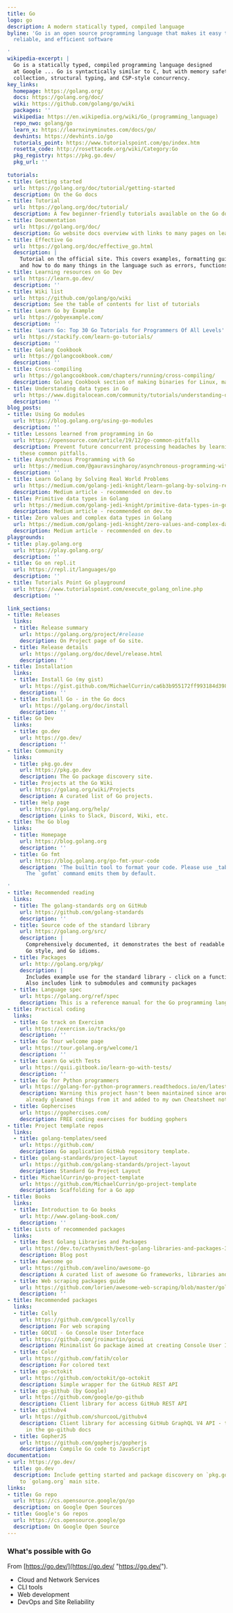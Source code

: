 ```yaml
---
title: Go
logo: go
description: A modern statically typed, compiled language
byline: 'Go is an open source programming language that makes it easy to build simple,
  reliable, and efficient software

'
wikipedia-excerpt: |
  Go is a statically typed, compiled programming language designed
  at Google ... Go is syntactically similar to C, but with memory safety, garbage
  collection, structural typing, and CSP-style concurrency.
key_links:
  homepage: https://golang.org/
  docs: https://golang.org/doc/
  wiki: https://github.com/golang/go/wiki
  packages: ''
  wikipedia: https://en.wikipedia.org/wiki/Go_(programming_language)
  repo_nwo: golang/go
  learn_x: https://learnxinyminutes.com/docs/go/
  devhints: https://devhints.io/go
  tutorials_point: https://www.tutorialspoint.com/go/index.htm
  rosetta_code: http://rosettacode.org/wiki/Category:Go
  pkg_registry: https://pkg.go.dev/
  pkg_url: ''
  
tutorials:
- title: Getting started
  url: https://golang.org/doc/tutorial/getting-started
  description: On the Go docs
- title: Tutorial
  url: https://golang.org/doc/tutorial/
  description: A few beginner-friendly tutorials available on the Go docs
- title: Documentation
  url: https://golang.org/doc/
  description: Go website docs overview with links to many pages on learning Go
- title: Effective Go
  url: https://golang.org/doc/effective_go.html
  description: |
    Tutorial on the official site. This covers examples, formatting guide
    and how to do many things in the language such as errors, functions and concurrency.
- title: Learning resources on Go Dev
  url: https://learn.go.dev/
  description: ''
- title: Wiki list
  url: https://github.com/golang/go/wiki
  description: See the table of contents for list of tutorials
- title: Learn Go by Example
  url: https://gobyexample.com/
  description: ''
- title: 'Learn Go: Top 30 Go Tutorials for Programmers Of All Levels'
  url: https://stackify.com/learn-go-tutorials/
  description: ''
- title: Golang Cookbook
  url: https://golangcookbook.com/
  description: ''
- title: Cross-compiling
  url: https://golangcookbook.com/chapters/running/cross-compiling/
  description: Golang Cookbook section of making binaries for Linux, macOS and Windows
- title: Understanding data types in Go
  url: https://www.digitalocean.com/community/tutorials/understanding-data-types-in-go
  description: ''
blog_posts:
- title: Using Go modules
  url: https://blog.golang.org/using-go-modules
  description: ''
- title: Lessons learned from programming in Go
  url: https://opensource.com/article/19/12/go-common-pitfalls
  description: Prevent future concurrent processing headaches by learning how to address
    these common pitfalls.
- title: Asynchronous Programming with Go
  url: https://medium.com/@gauravsingharoy/asynchronous-programming-with-go-546b96cd50c1
  description: ''
- title: Learn Golang by Solving Real World Problems
  url: https://medium.com/golang-jedi-knight/learn-golang-by-solving-real-world-problems-955c609ff0db
  description: Medium article - recommended on dev.to
- title: Primitive data types in Golang
  url: https://medium.com/golang-jedi-knight/primitive-data-types-in-golang-35a291df3bbe
  description: Medium article - recommended on dev.to
- title: Zero values and complex data types in Golang
  url: https://medium.com/golang-jedi-knight/zero-values-and-complex-data-types-in-golang-20ec177d11a2
  description: Medium article - recommended on dev.to
playgrounds:
- title: play.golang.org
  url: https://play.golang.org/
  description: ''
- title: Go on repl.it
  url: https://repl.it/languages/go
  description: ''
- title: Tutorials Point Go playground
  url: https://www.tutorialspoint.com/execute_golang_online.php
  description: ''
  
link_sections:
- title: Releases
  links:
  - title: Release summary
    url: https://golang.org/project/#release
    description: On Project page of Go site.
  - title: Release details
    url: https://golang.org/doc/devel/release.html
    description: ''
- title: Installation
  links:
  - title: Install Go (my gist)
    url: https://gist.github.com/MichaelCurrin/ca6b3b955172ff993184d39807dd68d4
    description: ''
  - title: Install Go - in the Go docs
    url: https://golang.org/doc/install
    description: ''
- title: Go Dev
  links:
  - title: go.dev
    url: https://go.dev/
    description: ''
- title: Community
  links:
  - title: pkg.go.dev
    url: https://pkg.go.dev
    description: The Go package discovery site.
  - title: Projects at the Go Wiki
    url: https://golang.org/wiki/Projects
    description: A curated list of Go projects.
  - title: Help page
    url: https://golang.org/help/
    description: Links to Slack, Discord, Wiki, etc.
- title: The Go blog
  links:
  - title: Homepage
    url: https://blog.golang.org
    description: ''
  - title: Go fmt
    url: https://blog.golang.org/go-fmt-your-code
    description: 'The builtin tool to format your code. Please use _tabs_ for indentation.
      The `gofmt` command emits them by default.

'
- title: Recommended reading
  links:
  - title: The golang-standards org on GitHub
    url: https://github.com/golang-standards
    description: ''
  - title: Source code of the standard library
    url: https://golang.org/src/
    description: |
      Comprehensively documented, it demonstrates the best of readable and understandable Go,
      Go style, and Go idioms.
  - title: Packages
    url: http://golang.org/pkg/
    description: |
      Includes example use for the standard library - click on a function to see the soure code.
      Also includes link to submodules and community packages
  - title: Language spec
    url: https://golang.org/ref/spec
    description: This is a reference manual for the Go programming language.
- title: Practical coding
  links:
  - title: Go track on Exercism
    url: https://exercism.io/tracks/go
    description: ''
  - title: Go Tour welcome page
    url: https://tour.golang.org/welcome/1
    description: ''
  - title: Learn Go with Tests
    url: https://quii.gitbook.io/learn-go-with-tests/
    description: ''
  - title: Go for Python programmers
    url: https://golang-for-python-programmers.readthedocs.io/en/latest/index.html
    description: Warning this project hasn't been maintained since around 2015. I've
      already gleaned things from it and added to my own Cheatsheet notes.
  - title: Gophercises
    url: https://gophercises.com/
    description: FREE coding exercises for budding gophers
- title: Project template repos
  links:
  - title: golang-templates/seed
    url: https://github.com/
    description: Go application GitHub repository template.
  - title: golang-standards/project-layout
    url: https://github.com/golang-standards/project-layout
    description: Standard Go Project Layout
  - title: MichaelCurrin/go-project-template
    url: https://github.com/MichaelCurrin/go-project-template
    description: Scaffolding for a Go app
- title: Books
  links:
  - title: Introduction to Go books
    url: http://www.golang-book.com/
    description: ''
- title: Lists of recommended packages
  links:
  - title: Best Golang Libraries and Packages
    url: https://dev.to/cathysmith/best-golang-libraries-and-packages-3hj1
    description: Blog post
  - title: Awesome go
    url: https://github.com/avelino/awesome-go
    description: A curated list of awesome Go frameworks, libraries and software
  - title: Web scraping packages guide
    url: https://github.com/lorien/awesome-web-scraping/blob/master/golang.md)
    description: ''
- title: Recommended packages
  links:
  - title: Colly
    url: https://github.com/gocolly/colly
    description: For web scraping
  - title: GOCUI - Go Console User Interface
    url: https://github.com/jroimartin/gocui
    description: Minimalist Go package aimed at creating Console User Interfaces.
  - title: Color
    url: https://github.com/fatih/color
    description: For colored text
  - title: go-octokit
    url: https://github.com/octokit/go-octokit
    description: Simple wrapper for the GitHub REST API
  - title: go-github (by Google)
    url: https://github.com/google/go-github
    description: Client library for access GitHub REST API
  - title: githubv4
    url: https://github.com/shurcooL/githubv4
    description: Client library for accessing GitHub GraphQL V4 API - this was recommended
      in the go-github docs
  - title: GopherJS
    url: https://github.com/gopherjs/gopherjs
    description: Compile Go code to JavaScript
documentation:
- url: https://go.dev/
  title: go.dev
  description: Include getting started and package discovery on `pkg.go.dev`. Different
    to `golang.org` main site.
links:
- title: Go repo
  url: https://cs.opensource.google/go/go
  description: on Google Open Sources
- title: Google's Go repos
  url: https://cs.opensource.google/go
  description: On Google Open Source
---
```

### What's possible with Go

From [https://go.dev/](https://go.dev/ "https://go.dev/").

* Cloud and Network Services
* CLI tools
* Web development
* DevOps and Site Reliability
